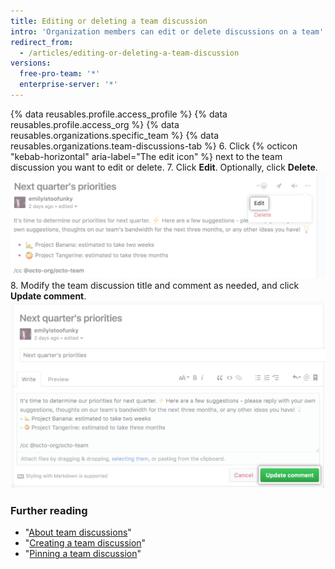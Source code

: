 ```yaml
---
title: Editing or deleting a team discussion
intro: 'Organization members can edit or delete discussions on a team''s page. If you''re an organization member, you can edit or delete the discussion.'
redirect_from:
  - /articles/editing-or-deleting-a-team-discussion
versions:
  free-pro-team: '*'
  enterprise-server: '*'
---
```


{% data reusables.profile.access_profile %}
{% data reusables.profile.access_org %}
{% data reusables.organizations.specific_team %}
{% data reusables.organizations.team-discussions-tab %}
6. Click {% octicon "kebab-horizontal" aria-label="The edit icon" %} next to the team discussion you want to edit or delete.
7. Click **Edit**. Optionally, click **Delete**.
  ![Edit team discussion button](/assets/images/help/projects/edit-team-discussions-button.png)
8. Modify the team discussion title and comment as needed, and click **Update comment**.
  ![Update comment button](/assets/images/help/projects/update-comment-button.png)

### Further reading

  - "[About team discussions](/articles/about-team-discussions)"
  - "[Creating a team discussion](/articles/creating-a-team-discussion)"
  - "[Pinning a team discussion](/articles/pinning-a-team-discussion)"
